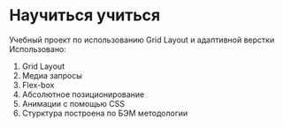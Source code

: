 # Научиться учиться
Учебный проект по использованию Grid Layout и адаптивной верстки  
Использовано:
1. Grid Layout
2. Медиа запросы
3. Flex-box
4. Абсолютное позиционирование
5. Анимации с помощью CSS
6. Стурктура построена по БЭМ методологии
